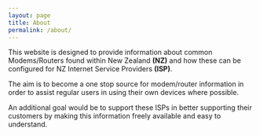```yaml
---
layout: page
title: About
permalink: /about/
---
```


This website is designed to provide information about common Modems/Routers found within New Zealand **(NZ)** and how these can be configured for NZ Internet Service Providers **(ISP)**.

The aim is to become a one stop source for modem/router information in order to assist regular users in using their own devices where possible.

An additional goal would be to support these ISPs in better supporting their customers by making this information freely available and easy to understand.
